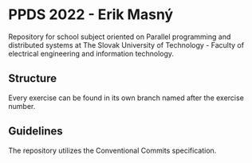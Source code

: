# PPDS 2022 - Erik Masný
Repository for school subject oriented on Parallel programming and distributed systems at The Slovak University of Technology - Faculty of electrical engineering and information technology.

## Structure
Every exercise can be found in its own branch named after the exercise number. 


## Guidelines
The repository utilizes the Conventional Commits specification.
